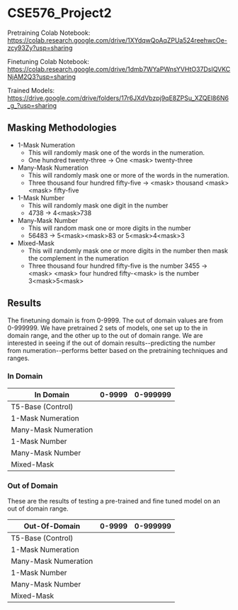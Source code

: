 # CSE576_Project2

Pretraining Colab Notebook: https://colab.research.google.com/drive/1XYdqwQoAqZPUa524reehwcOe-zcy93Zy?usp=sharing

Finetuning Colab Notebook: https://colab.research.google.com/drive/1dmb7WYaPWnsYVHtO37DsIQVKCNjAM2Q3?usp=sharing

Trained Models: https://drive.google.com/drive/folders/17r6JXdVbzpj9qE8ZPSu_XZQEl86N6_g_?usp=sharing

## Masking Methodologies

- 1-Mask Numeration
   - This will randomly mask one of the words in the numeration.
   - One hundred twenty-three -> One \<mask> twenty-three
- Many-Mask Numeration
  - This will randomly mask one or more of the words in the numeration.
  - Three thousand four hundred fifty-five -> \<mask> thousand \<mask> \<mask> fifty-five
- 1-Mask Number
  - This will randomly mask one digit in the number
  - 4738 -> 4\<mask>738
- Many-Mask Number
  - This will random mask one or more digits in the number
  - 56483 -> 5\<mask>\<mask>83 or 5\<mask>4\<mask>3
- Mixed-Mask
  - This will randomly mask one or more digits in the number then mask the complement in the numeration
  - Three thousand four hundred fifty-five is the number 3455 -> \<mask> \<mask> four hundred fifty-\<mask> is the number 3\<mask>5\<mask>

## Results
The finetuning domain is from 0-9999. The out of domain values are from 0-999999. We have pretrained 2 sets of models, one set up to the in domain range, and the other up to the out of domain range. We are interested in seeing if the out of domain results--predicting the number from numeration--performs better based on the pretraining techniques and ranges.


### In Domain


|         In Domain            | 0-9999  | 0-999999
|----------------------|---|---|
| T5-Base (Control)    |   |   |
| 1-Mask Numeration    |   |   |
| Many-Mask Numeration |   |   |
| 1-Mask Number        |   |   |
| Many-Mask Number     |   |   |
| Mixed-Mask           |   |   |

### Out of Domain
These are the results of testing a pre-trained and fine tuned model on an out of domain range.

|         Out-Of-Domain             | 0-9999  | 0-999999
|----------------------|---|---|
| T5-Base (Control)    |   |   |
| 1-Mask Numeration    |   |   |
| Many-Mask Numeration |   |   |
| 1-Mask Number        |   |   |
| Many-Mask Number     |   |   |
| Mixed-Mask           |   |   |
